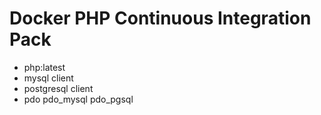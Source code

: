 Docker PHP Continuous Integration Pack
======================================

- php:latest
- mysql client
- postgresql client
- pdo pdo_mysql pdo_pgsql